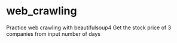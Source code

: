 # web_crawling
Practice web crawling with beautifulsoup4
Get the stock price of 3 companies from input number of days
